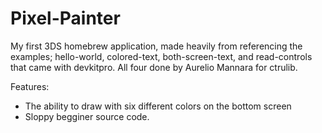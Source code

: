 # Pixel-Painter
My first 3DS homebrew application, made heavily from referencing the examples; hello-world, colored-text, both-screen-text, and read-controls that came with devkitpro. All four done by Aurelio Mannara for ctrulib. 

Features: 
- The ability to draw with six different colors on the bottom screen
- Sloppy begginer source code.
